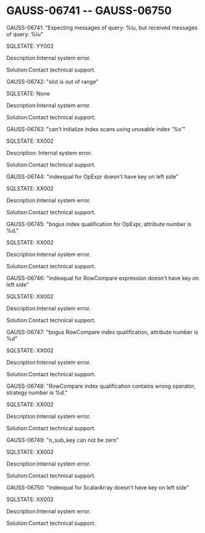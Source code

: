 # GAUSS-06741 -- GAUSS-06750<a name="EN-US_TOPIC_0302073477"></a>

GAUSS-06741: "Expecting messages of query: %lu, but received messages of query: %lu"

SQLSTATE: YY002

Description:Internal system error.

Solution:Contact technical support.

GAUSS-06742: "slot is out of range"

SQLSTATE: None

Description:Internal system error.

Solution:Contact technical support.

GAUSS-06743: "can't initialize index scans using unusable index '%s'"

SQLSTATE: XX002

Description: Internal system error.

Solution:Contact technical support.

GAUSS-06744: "indexqual for OpExpr doesn't have key on left side"

SQLSTATE: XX002

Description:Internal system error.

Solution:Contact technical support.

GAUSS-06745: "bogus index qualification for OpExpr, attribute number is %d."

SQLSTATE: XX002

Description:Internal system error.

Solution:Contact technical support.

GAUSS-06746: "indexqual for RowCompare expression doesn't have key on left side"

SQLSTATE: XX002

Description:Internal system error.

Solution:Contact technical support.

GAUSS-06747: "bogus RowCompare index qualification, attribute number is %d"

SQLSTATE: XX002

Description:Internal system error.

Solution:Contact technical support.

GAUSS-06748: "RowCompare index qualification contains wrong operator, strategy number is %d."

SQLSTATE: XX002

Description:Internal system error.

Solution:Contact technical support.

GAUSS-06749: "n\_sub\_key can not be zero"

SQLSTATE: XX002

Description:Internal system error.

Solution:Contact technical support.

GAUSS-06750: "indexqual for ScalarArray doesn't have key on left side"

SQLSTATE: XX002

Description:Internal system error.

Solution:Contact technical support.

